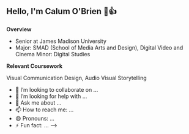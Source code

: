 ## Hello, I'm Calum O'Brien 🙂👍

**Overview** 

- Senior at James Madison University
- Major: SMAD (School of Media Arts and Design), Digital Video and Cinema 
Minor: Digital Studies

**Relevant Coursework** 

Visual Communication Design, Audio Visual Storytelling  



- 👯 I’m looking to collaborate on ...
- 🤔 I’m looking for help with ...
- 💬 Ask me about ...
- 📫 How to reach me: ...
- 😄 Pronouns: ...
- ⚡ Fun fact: ...
--> 



